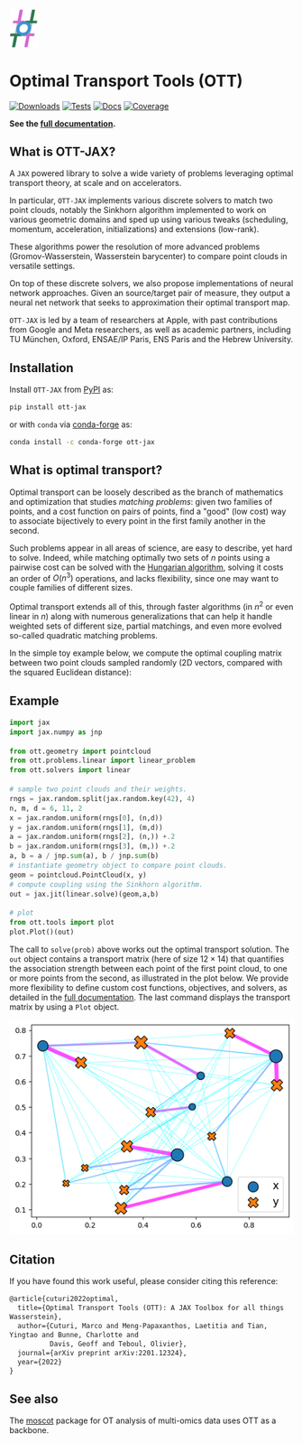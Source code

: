 <img src="https://raw.githubusercontent.com/ott-jax/ott/main/docs/_static/images/logoOTT.png" width="10%" alt="logo">

# Optimal Transport Tools (OTT)
[![Downloads](https://static.pepy.tech/badge/ott-jax)](https://pypi.org/project/ott-jax/)
[![Tests](https://img.shields.io/github/actions/workflow/status/ott-jax/ott/tests.yml?branch=main)](https://github.com/ott-jax/ott/actions/workflows/tests.yml)
[![Docs](https://img.shields.io/readthedocs/ott-jax/latest)](https://ott-jax.readthedocs.io/en/latest/)
[![Coverage](https://img.shields.io/codecov/c/github/ott-jax/ott/main)](https://app.codecov.io/gh/ott-jax/ott)

**See the [full documentation](https://ott-jax.readthedocs.io/en/latest/).**

## What is OTT-JAX?
A ``JAX`` powered library to solve a wide variety of problems leveraging optimal transport theory, at scale and on accelerators.

In particular, ``OTT-JAX`` implements various discrete solvers to match two point clouds, notably the Sinkhorn algorithm implemented to work on various geometric domains and sped up using various tweaks (scheduling, momentum, acceleration, initializations) and extensions (low-rank).

These algorithms power the resolution of more advanced problems
(Gromov-Wasserstein, Wasserstein barycenter) to compare point clouds in versatile settings.

On top of these discrete solvers, we also propose implementations of neural network
approaches. Given an source/target pair of measure, they output a neural net network
that seeks to approximation their optimal transport map.

``OTT-JAX`` is led by a team of researchers at Apple, with past contributions from Google and Meta researchers, as well as academic partners, including TU München, Oxford, ENSAE/IP Paris, ENS Paris and the Hebrew University.

## Installation
Install ``OTT-JAX`` from [PyPI](https://pypi.org/project/ott-jax/) as:
```bash
pip install ott-jax
```
or with ``conda`` via [conda-forge](https://anaconda.org/conda-forge/ott-jax) as:
```bash
conda install -c conda-forge ott-jax
```

## What is optimal transport?
Optimal transport can be loosely described as the branch of mathematics and optimization that studies
*matching problems*: given two families of points, and a cost function on pairs of points, find a "good" (low cost) way
to associate bijectively to every point in the first family another in the second.

Such problems appear in all areas of science, are easy to describe, yet hard to solve. Indeed, while matching optimally
two sets of $n$ points using a pairwise cost can be solved with the
[Hungarian algorithm](https://en.wikipedia.org/wiki/Hungarian_algorithm), solving it costs an order of $O(n^3)$
operations, and lacks flexibility, since one may want to couple families of different sizes.

Optimal transport extends all of this, through faster algorithms (in $n^2$ or even linear in $n$) along with numerous
generalizations that can help it handle weighted sets of different size, partial matchings, and even more evolved
so-called quadratic matching problems.

In the simple toy example below, we compute the optimal coupling matrix between two point clouds sampled randomly
(2D vectors, compared with the squared Euclidean distance):

## Example
```python
import jax
import jax.numpy as jnp

from ott.geometry import pointcloud
from ott.problems.linear import linear_problem
from ott.solvers import linear

# sample two point clouds and their weights.
rngs = jax.random.split(jax.random.key(42), 4)
n, m, d = 6, 11, 2
x = jax.random.uniform(rngs[0], (n,d))
y = jax.random.uniform(rngs[1], (m,d))
a = jax.random.uniform(rngs[2], (n,)) +.2
b = jax.random.uniform(rngs[3], (m,)) +.2
a, b = a / jnp.sum(a), b / jnp.sum(b)
# instantiate geometry object to compare point clouds.
geom = pointcloud.PointCloud(x, y)
# compute coupling using the Sinkhorn algorithm.
out = jax.jit(linear.solve)(geom,a,b)

# plot
from ott.tools import plot
plot.Plot()(out)
```

The call to `solve(prob)` above works out the optimal transport solution. The `out` object contains a transport matrix
(here of size $12\times 14$) that quantifies the association strength between each point of the first point cloud, to one or
more points from the second, as illustrated in the plot below. We provide more flexibility to define custom cost
functions, objectives, and solvers, as detailed in the [full documentation](https://ott-jax.readthedocs.io/en/latest/). The last command displays the transport matrix by using a `Plot` object.

![obtained coupling](https://raw.githubusercontent.com/ott-jax/ott/main/docs/_static/images/coupling.png)

## Citation
If you have found this work useful, please consider citing this reference:

```
@article{cuturi2022optimal,
  title={Optimal Transport Tools (OTT): A JAX Toolbox for all things Wasserstein},
  author={Cuturi, Marco and Meng-Papaxanthos, Laetitia and Tian, Yingtao and Bunne, Charlotte and
          Davis, Geoff and Teboul, Olivier},
  journal={arXiv preprint arXiv:2201.12324},
  year={2022}
}
```
## See also
The [moscot](https://moscot.readthedocs.io/en/latest/index.html) package for OT analysis of multi-omics data uses OTT as a backbone.
